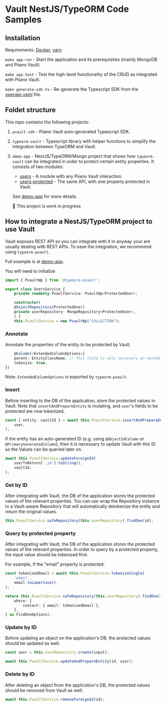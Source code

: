 # Vault NestJS/TypeORM Code Samples

## Installation

Requirements: [Docker](https://docs.docker.com/get-docker/), [yarn](https://github.com/yarnpkg/yarn)

`make app-run` - Start the application and its prerequisites (mainly MongoDB and Piiano Vault). 

`make app-test` - Test the high-level functionality of the CRUD as integrated with Piiano Vault.

`make generate-sdk-ts` - Re-generate the Typescript SDK from the [openapi.yaml](/pvault-sdk/openapi.yaml) file.

## Foldet structure

This repo contains the following projects:

1. `pvault-sdk` - Piiano Vault auto-generated Typescript SDK.

2. `typeorm-vault` - Typescript library with helper functions to simplify the integration between TypeORM and Vault.
   
3. `demo-app` - NestJS/TypeORM/Mongo project that shows how `typeorm-vault` can be integrated in order to protect certain entity properties. It consists of two modules:
    * [users](/demo-app/src/users/) - A module with any Piiano Vault interaction.
    * [users-protected](/demo-app/src/users-protected/) - The same API, with one property protected in Vault.
  
    See [demo-app](/demo-app) for more details.

    :construction: This project is work in progress 

## How to integrate a NestJS/TypeORM project to use Vault

Vault exposes REST API so you can integrate with it in anyway your are usually dealing with REST APIs. To ease the integration, we recommend using `typeorm-pvault`.

Full example is at [demo-app](/demo-app/src/users-protected/).

You will need to initialize 

```ts
import { PvaultWp } from '@typeorm-pvault';

export class UsersService {
    private readonly PvaultService: PvaultWp<ProtectedUser>;

    constructor(
    @InjectRepository(ProtectedUser)
    private userRepository: MongoRepository<ProtectedUser>,
    ) {
    this.PvaultService = new PvaultWp("COLLECTION");
```
### Annotate
Annotate the properties of the entity to be protected by Vault.

```ts
    @Column(<ExtendedColumnOptions>{
    parent: EntityClassName, // This field is only necessary on nested Entities.
    tokenize: true,
})
```

Note: `ExtendedColumnOptions` is exported by `typeorm-pvault`.

### Insert
Before inserting to the DB of the application, store the protected values in Vault.
Note that `insertAndPrepareEntity` is mutating, and `user`'s fields to be protected are now tokenized.

```ts
const { entity, vaultId } = await this.PvaultService.insertAndPrepareEntity(
    user,
);
```

If the entity has an auto-generated ID (e.g. using `@ObjectIdColumn` or `@PrimaryGeneratedColumn`), then it is necessary to update Vault with this ID so the Values can be queried later on.

```ts
await this.PvaultService.updateForeignId(
    userToReturn['_id'].toString(),
    vaultId,
);
```

### Get by ID
After integrating with Vault, the DB of the application stores the protected values of the relevant properties. Tou can use wrap the Repository instance to a Vault-aware Repository that will automatically detokenize the entity and return the original values.

```ts
this.PvaultService.safeRepository(this.userRepository).findOne(id);
```

### Query by protected property
After integrating with Vault, the DB of the application stores the protected values of the relevant properties. In order to query by a protected property, the input value should be tokenized first.

For example, if the "email" property is protected:
```ts
const tokenizedEmail = await this.PvaultService.tokenizeSingle(
    'email',
    email.toLowerCase(),
);

return this.PvaultService.safeRepository(this.userRepository).findOne({
    where: {
        contact: { email: tokenizedEmail },
    },
} as FindOneOptions);
```

### Update by ID
Before updating an object on the application's DB, the protected values should be updated as well:

```ts
const user = this.userRepository.create(input);

await this.PvaultService.updateAndPrepareEntity(id, user);
```

### Delete by ID
After deleting an object from the application's DB, the protected values should be removed from Vault as well:

```ts
await this.PvaultService.removeForeignId(id);
```